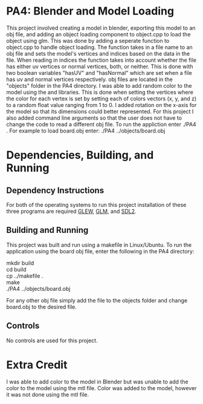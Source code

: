 # PA4: Blender and Model Loading

This project involved creating a model in blender, exporting this model to an obj file, and adding an object loading component to object.cpp to load the object using glm. This was done by adding a seperate function to object.cpp to handle object loading. The function takes in a file name to an obj file and sets the model's vertices and indices based on the data in the file. When reading in indices the function takes into account whether the file has either uv vertices or normal vertices, both, or neither. This is done with two boolean variables "hasUV" and "hasNormal" which are set when a file has uv and normal vertices respectively. obj files are located in the "objects" folder in the PA4 directory. I was able to add random color to the model using the <cstdlib> and <ctime> libraries. This is done when setting the vertices where the color for each vertex is set by setting each of colors vectors (x, y, and z) to a random float value ranging from 1 to 0. I added rotation on the x-axis for the model so that its dimensions could better represented. For this project I also added command line arguments so that the user does not have to change the code to read a different obj file. To run the appliction enter ./PA4 <filename>. For example to load board.obj enter: ./PA4 ../objects/board.obj

# Dependencies, Building, and Running

## Dependency Instructions
For both of the operating systems to run this project installation of these three programs are required [GLEW](http://glew.sourceforge.net/), [GLM](http://glm.g-truc.net/0.9.7/index.html), and [SDL2](https://wiki.libsdl.org/Tutorials).

## Building and Running
This project was built and run using a makefile in Linux/Ubuntu. To run the application using the board obj file, enter the following in the PA4 directory:

mkdir build  
cd build  
cp ../makefile .  
make  
./PA4 ../objects/board.obj 

For any other obj file simply add the file to the objects folder and change board.obj to the desired file.

## Controls
No controls are used for this project.

# Extra Credit
I was able to add color to the model in Blender but was unable to add the color to the model using the mtl file. Color was added to the model, however it was not done using the mtl file.
